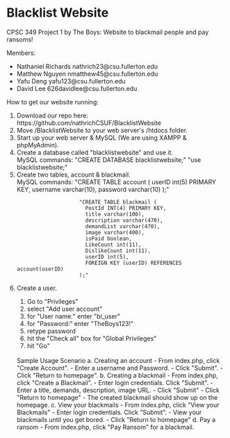 # Blacklist Website
CPSC 349 Project 1 by The Boys: Website to blackmail people and pay ransoms!

Members:
<ul>
	<li>Nathaniel Richards nathrich23@csu.fullerton.edu</li>
	<li>Matthew Nguyen nmatthew45@csu.fullerton.edu</li>
	<li>Yafu Deng yafu123@csu.fullerton.edu</li>
	<li>David Lee 626davidlee@csu.fullerton.edu</li>
</ul>

How to get our website running:  
<ol>
<li>Download our repo here: https://github.com/nathrichCSUF/BlacklistWebsite</li>
<li>Move /BlacklistWebsite to your web server's /htdocs folder.</li>
<li>Start up your web server & MySQL (We are using XAMPP & phpMyAdmin).</li>
<li>Create a database called "blacklistwebsite" and use it.</li>
        MySQL commands: "CREATE DATABASE blacklistwebsite;"
                        "use blacklistwebsite;"

<li>Create two tables, account & blackmail.</li>
        MySQL commands: "CREATE TABLE account (
                          userID int(5) PRIMARY KEY,
                          username varchar(10),
                          password varchar(10)
                         );"

                        "CREATE TABLE blackmail (
                          PostId INT(4) PRIMARY KEY,
                          title varchar(100),
                          description varchar(470),
                          demandList varchar(470),
                          image varchar(400),
                          isPaid boolean,
                          LikeCount int(11),
                          DislikeCount int(11),
                          userID int(5),
                          FOREIGN KEY (userID) REFERENCES account(userID)
                        );"
<li>Create a user.</li>
	<ol>
		<li>Go to "Privileges"</li>
		<li>select "Add user account"</li>
    <li>for "User name:" enter "bl_user"</li>
		<li>for "Password:" enter "TheBoys123!"</li>
    <li>retype password</li>
		<li>hit the "Check all" box for "Global Privileges"</li>
    <li>hit "Go"</li>
	</ol>
<br>
 Sample Usage Scenario
	a. Creating an account
		- From index.php, click "Create Account".
		- Enter a username and Password.
		- Click "Submit".
		- Click "Return to homepage".
	b. Creating a blackmail
		- From index.php, click "Create a Blackmail".
		- Enter login credentials. Click "Submit".
		- Enter a title, demands, description, image URL.
		- Click "Submit"
		- Click "Return to homepage"
		- The created blackmail should show up on the homepage.
	c. View your blackmails
		- From index.php, click "View your Blackmails"
		- Enter login credentials. Click "Submit".
		- View your blackmails until you get bored.
		- Click "Return to homepage"
	d. Pay a ransom
		- From index.php, click "Pay Ransom" for a blackmail.
</ol>
